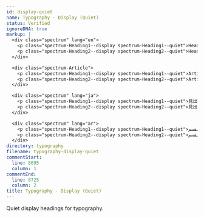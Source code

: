 ```yaml
---
id: display-quiet
name: Typography - Display (Quiet)
status: Verified
ignoreDNA: true
markup: |
  <div class="spectrum" lang="en">
    <p class="spectrum-Heading1--display spectrum-Heading1--quiet">Heading1 <em>Emphasis</em> <strong>Strong</strong>.</p>
    <p class="spectrum-Heading2--display spectrum-Heading2--quiet">Heading2 <em>Emphasis</em> <strong>Strong</strong>.</p>
  </div>

  <div class="spectrum-Article">
    <p class="spectrum-Heading1--display spectrum-Heading1--quiet">Article Heading1 <em>Emphasis</em> <strong>Strong</strong>.</p>
    <p class="spectrum-Heading2--display spectrum-Heading2--quiet">Article Heading2 <em>Emphasis</em> <strong>Strong</strong>.</p>
  </div>

  <div class="spectrum" lang="ja">
    <p class="spectrum-Heading1--display spectrum-Heading1--quiet">見出し1 <em>見出し1 重点</em> <strong>見出し1 強い強調</strong>.</p>
    <p class="spectrum-Heading2--display spectrum-Heading2--quiet">見出し2 <em>見出し2  重点</em> <strong>見出し2 強い強調</strong>.</p>
  </div>

  <div class="spectrum" lang="ar">
    <p class="spectrum-Heading1--display spectrum-Heading1--quiet">القسم <em>القسم  تشديد</em> <strong>القسم  تأكيد قو</strong>.</p>
    <p class="spectrum-Heading2--display spectrum-Heading2--quiet">القسم <em>القسم 1  تشديد</em> <strong>القسم 2 تأكيد قو</strong>.</p>
  </div>
directory: typography
filename: typography-display-quiet
commentStart:
  line: 8695
  column: 1
commentEnd:
  line: 8725
  column: 2
title: Typography - Display (Quiet)
---
```

Quiet display headings for typography.